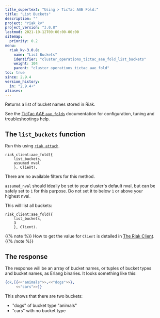 ```yaml
---
title_supertext: "Using > TicTac AAE Fold:"
title: "List Buckets"
description: ""
project: "riak_kv"
project_version: "3.0.8"
lastmod: 2021-10-12T00:00:00-00:00
sitemap:
  priority: 0.2
menu:
  riak_kv-3.0.8:
    name: "List Buckets"
    identifier: "cluster_operations_tictac_aae_fold_list_buckets"
    weight: 104
    parent: "cluster_operations_tictac_aae_fold"
toc: true
since: 2.9.4
version_history:
  in: "2.9.4+"
aliases:
---
```

[code riak_kv_vnode]: https://github.com/basho/riak_kv/blob/develop-3.0/src/riak_kv_vnode.erl
[riak attach]: ../../../admin/riak-cli/#attach
[config reference]: ../../../configuring/reference/#tictac-active-anti-entropy
[config tictacaae]: ../../../configuring/active-anti-entropy/tictac-aae
[tictacaae folds-overview]: ../
[tictacaae system]: ../../tictac-active-anti-entropy
[tictacaae client]: ../../tictac-aae-fold#the-riak-client
[tictacaae find-keys]: ../../tictac-aae-fold/find-keys
[tictacaae find-tombs]: ../../tictac-aae-fold/find-tombs
[tictacaae list-buckets]: ../../tictac-aae-fold/list-buckets
[tictacaae object-stats]: ../../tictac-aae-fold/object-stats
[tictacaae reap-tombs]: ../../tictac-aae-fold/reap-tombs
[filters]: ../../tictac-aae-fold/filters
[filter-by bucket]: ../../tictac-aae-fold/filters#filter-by-bucket-name
[filter-by key-range]: ../../tictac-aae-fold/filters#filter-by-key-range
[filter-by segment]: ../../tictac-aae-fold/filters#filter-by-segment
[filter-by modified]: ../../tictac-aae-fold/filters#filter-by-date-modified
[filter-by sibling-count]: ../../tictac-aae-fold/find-keys/#the-sibling-count-filter
[filter-by object-size]: ../../tictac-aae-fold/find-keys/#the-object-size-filter

Returns a list of bucket names stored in Riak.

See the [TicTac AAE `aae_folds`][tictacaae folds-overview] documentation for configuration, tuning and troubleshootings help.

## The `list_buckets` function

Run this using [`riak attach`][riak attach].

```riakattach
riak_client:aae_fold({
    list_buckets,
    assumed_nval
    }, Client).
```
There are no available filters for this method.

`assumed_nval` should ideally be set to your cluster's default nval, but can be safely set to `1` for this purpose. Do not set it to below `1` or above your highest nval.

This will list all buckets:

```riakattach
riak_client:aae_fold({
    list_buckets,
    3
    }, Client).
```

{{% note %}}
How to get the value for `Client` is detailed in [The Riak Client](../../tictac-aae-fold#the-riak-client).
{{% /note %}}

## The response

The response will be an array of bucket names, or tuples of bucket types and bucket names, as Erlang binaries. It looks something like this:

```erlang
{ok,[{<<"animals">>,<<"dogs">>},
     <<"cars">>]}
```

This shows that there are two buckets:

- "dogs" of bucket type "animals"
- "cars" with no bucket type